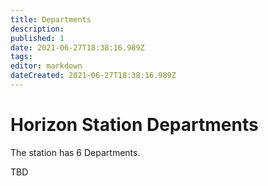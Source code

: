 ```yaml
---
title: Departments
description: 
published: 1
date: 2021-06-27T18:38:16.989Z
tags: 
editor: markdown
dateCreated: 2021-06-27T18:38:16.989Z
---
```


# Horizon Station Departments

The station has 6 Departments.

TBD